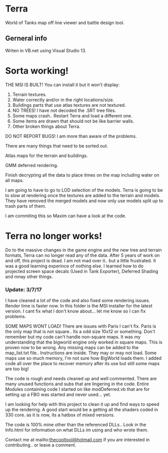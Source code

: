 # Terra

World of Tanks map off line viewer and battle design tool.

## Gerneral info

Writen in VB.net using Visual Studio 13.

# Sorta working!

THE MSI IS BUILT! You can install it but it won't display:</br>
1. Terrain textures.</br>
2. Water correctly and/or in the right locations/size.</br>
3. Buildings parts that use atlas textures are not textured.</br>
4. NO TREES! I have not decoded the .SRT tree files.</br>
5. Some maps crash.. Restart Terra and load a different one.</br>
6. Some items are drawn that should not be like barrier walls.</br>
7. Other broken things about Terra.</br>

DO NOT REPORT BUGS! I am more than aware of the problems.</br>


There are many things that need to be sorted out.

Atlas maps for the terrain and buildings.

GMM deferred rendering.

Finish decrypting all the data to place itmes on the map including water on all maps.

I am going to have to go to LOD selection of the models. Terra is going to be to slow at rendering once the textures are added to the terrain and models. They have removed the merged models and now only use models split up to trash parts of them.

I am commiting this so Maxim can have a look at the code.



# Terra no longer works!
Do to the massive changes in the game engine and the new tree and terrain formats, Terra can no longer read any of the data.
After 5 years of work on and off, this project is dead.
I am not mad over it.. but a little frustrated.
It was a good learning experince of nothing else.
I learned how to do projected screen space decals (Used in Tank Exporter), Deferred Shading and mnay other things.


### Update: 3/7/17
I have cleaned a lot of the code and also fixed some rendering issues.
Render time is faster now.
In this folder is the MSI installer for the latest version.
I cant fix what I don't know about... let me know so I can fix problems.

SOME MAPS WONT LOAD! There are issues with Paris I can't fix.
Paris is the only map that is not square.. Its a odd size 10x12 or something.
Don't remember but my code can't handle non-square maps.
It was my understanding that the bigworld engine only worked in square maps.
This is proven now to be wrong.
Any missing maps can be added to the map_list.txt file.. Instructions are inside.
They may or may not load. Some maps use so much memory, I'm not sure how BigWorld loads them.
I added code all over the place to recover memory after its use but still some maps are too big!

The code is rough and needs cleaned up and well commented.
There are many unused functions and subs that are lingering
in the code. Entire Modules containing code I started on like
modDeferred.vb that are for setting up a FBO was started and never
used... yet.


I am looking for help with this project to clean it up and find ways
to speed up the rendering. A good start would be a getting all the 
shaders coded in 330 core. as it is now, its a hatbox of mixed versions.

The code is 100% mine other than the referenced DLLs.. Look in the Info.html
for information on what DLLs im using and who wrote them.

Contact me at mailto:thecooltool@hotmail.com if you are interested
in contributing.. or leave a comment.
